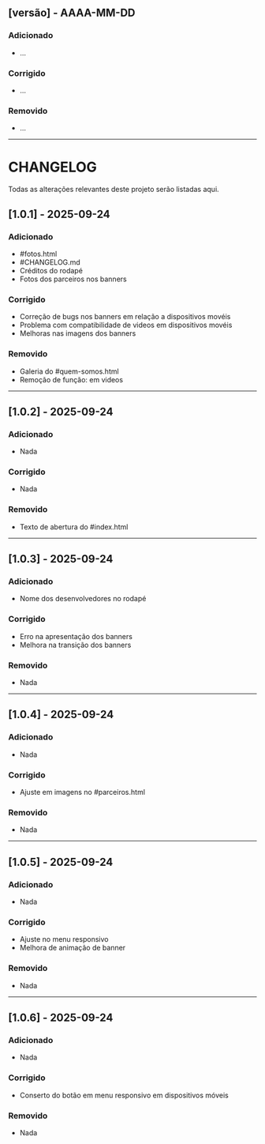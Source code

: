 ## [versão] - AAAA-MM-DD
### Adicionado
- ...
### Corrigido
- ...
### Removido
- ...

-------------------------------------------------
# CHANGELOG

Todas as alterações relevantes deste projeto serão listadas aqui.

## [1.0.1] - 2025-09-24
### Adicionado
- #fotos.html
- #CHANGELOG.md
- Créditos do rodapé
- Fotos dos parceiros nos banners

### Corrigido
- Correção de bugs nos banners em relação a dispositivos movéis
- Problema com compatibilidade de videos em dispositivos movéis
- Melhoras nas imagens dos banners

### Removido
- Galeria do #quem-somos.html
- Remoção de função: <autoplay> em videos

------------------------
## [1.0.2] - 2025-09-24
### Adicionado
- Nada

### Corrigido
- Nada

### Removido
- Texto de abertura do #index.html

------------------------
## [1.0.3] - 2025-09-24
### Adicionado
- Nome dos desenvolvedores no rodapé

### Corrigido
- Erro na apresentação dos banners
- Melhora na transição dos banners

### Removido
- Nada

------------------------
## [1.0.4] - 2025-09-24
### Adicionado
- Nada

### Corrigido
- Ajuste em imagens no #parceiros.html

### Removido
- Nada

------------------------
## [1.0.5] - 2025-09-24
### Adicionado
- Nada

### Corrigido
- Ajuste no menu responsivo
- Melhora de animação de banner

### Removido
- Nada

------------------------
## [1.0.6] - 2025-09-24
### Adicionado
- Nada

### Corrigido
- Conserto do botão em menu responsivo em dispositivos móveis

### Removido
- Nada